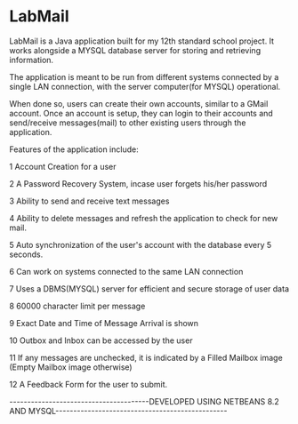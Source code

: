 # LabMail

LabMail is a Java application built for my 12th standard school project.
It works alongside a MYSQL database server for storing and retrieving information.

The application is meant to be run from different systems connected by a single LAN connection,
with the server computer(for MYSQL) operational.

When done so, users can create their own accounts, similar to a GMail account.
Once an account is setup, they can login to their accounts and send/receive messages(mail)
to other existing users through the application.

Features of the application include:

1   Account Creation for a user

2   A Password Recovery System, incase user forgets his/her password

3   Ability to send and receive text messages

4   Ability to delete messages and refresh the application to check for new mail.

5   Auto synchronization of the user's account with the database every 5 seconds.

6   Can work on systems connected to the same LAN connection

7   Uses a DBMS(MYSQL) server for efficient and secure storage of user data

8   60000 character limit per message

9   Exact Date and Time of Message Arrival is shown

10  Outbox and Inbox can be accessed by the user

11  If any messages are unchecked, it is indicated by a Filled Mailbox image (Empty Mailbox image otherwise)
    
12  A Feedback Form for the user to submit.  


---------------------------------------DEVELOPED USING NETBEANS 8.2 AND MYSQL------------------------------------------------
